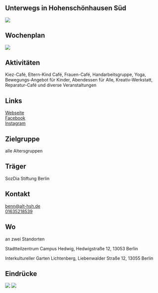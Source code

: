## Unterwegs in Hohenschönhausen Süd
<img id="topmedia" src="/Begegnungen/Images/UnterwegsHSHsüd/Unterwegs_logo.jpg" />

## Wochenplan

<img src="/Begegnungen/Images/UnterwegsHSHsüd/Wochenplan Unterwegs in Hsh Sued.jpg" />


## Aktivitäten
Kiez-Café, Eltern-Kind Café, Frauen-Café, Handarbeitsgruppe, Yoga, Bewegungs-Angebot für Kinder, Abendessen für Alle, Kreativ-Werkstatt, Reparatur-Café und diverse Veranstaltungen

## Links
<a class="external_link" href="https://www.sozdia.de/taetigkeitsbereiche/gemeinwesen/unterwegs-in-hohenschoenhausen-sued/ueber-uns#contentgrid">Webseite</a><br>
<a class="external_link" href="https://www.facebook.com/unterwegsinhshsued/">Facebook</a><br>
<a class="external_link" href="https://www.instagram.com/unterwegsinhshsued/">Instagram</a>

## Zielgruppe
alle Altersgruppen

## Träger
SozDia Stiftung Berlin

## Kontakt
[benn@alt-hsh.de](mailto:benn@alt-hsh.de)<br>
<a href="tel:+49 163 521 85 39">01635218539</a><br>


## Wo
an zwei Standorten

Stadtteilzentrum Campus Hedwig, Hedwigstraße 12, 13053 Berlin
<div id="gmap"></div>
<script>window.onload = showMap('Hedwigstraße 12, 13053, Berlin', 0, 'gmap_mini')</script>

Interkultureller Garten Lichtenberg, Liebenwalder Straße 12, 13055 Berlin
<div id="gmap"></div>
<script>window.onload = showMap('Liebenwalder Straße 12, 13055, Berlin', 0, 'gmap_mini')</script>

## Eindrücke
<div class="mediacontainer">
  <img src="/Begegnungen/Images/UnterwegsHSHsüd/Unbenannt1.PNG" />
  <img src="/Begegnungen/Images/UnterwegsHSHsüd/Unbenannt2.PNG" />
</div>

